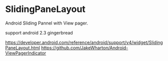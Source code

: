 SlidingPaneLayout
=================

Android Sliding Pannel with View pager. 

support android 2.3 gingerbread 

https://developer.android.com/reference/android/support/v4/widget/SlidingPaneLayout.html
https://github.com/JakeWharton/Android-ViewPagerIndicator
